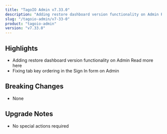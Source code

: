 ```yaml
---
title: "TagoIO Admin v7.33.0"
description: "Adding restore dashboard version functionality on Admin Read more here"
slug: "/tagoio-admin/v7-33-0"
product: "tagoio-admin"
version: "v7.33.0"
---
```


## Highlights

- Adding restore dashboard version functionality on Admin Read more here
- Fixing tab key ordering in the Sign In form on Admin

## Breaking Changes

- None

## Upgrade Notes

- No special actions required
